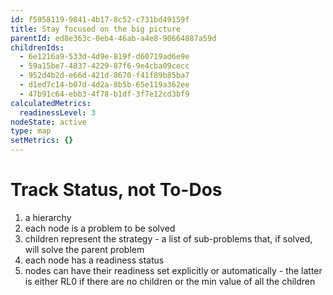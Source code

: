 ```yaml
---
id: f5958119-9841-4b17-8c52-c731bd49159f
title: Stay focused on the big picture
parentId: ed8e363c-0eb4-46ab-a4e8-90664887a59d
childrenIds:
  - 6e1216a9-533d-4d9e-819f-d60719ad6e9e
  - 59a15be7-4837-4229-87f6-9e4cba09cecc
  - 952d4b2d-e66d-421d-8670-f41f89b85ba7
  - d1ed7c14-b07d-4d2a-8b5b-65e119a362ee
  - 47b91c64-ebb3-4f78-b1df-3f7e12cd3bf9
calculatedMetrics:
  readinessLevel: 3
nodeState: active
type: map
setMetrics: {}
---
```

# Track Status, not To-Dos

1. a hierarchy
2. each node is a problem to be solved
3. children represent the strategy - a list of sub-problems that, if solved, will solve the parent problem
4. each node has a readiness status
5. nodes can have their readiness set explicitly or automatically - the latter is either RL0 if there are no children or the min value of all the children